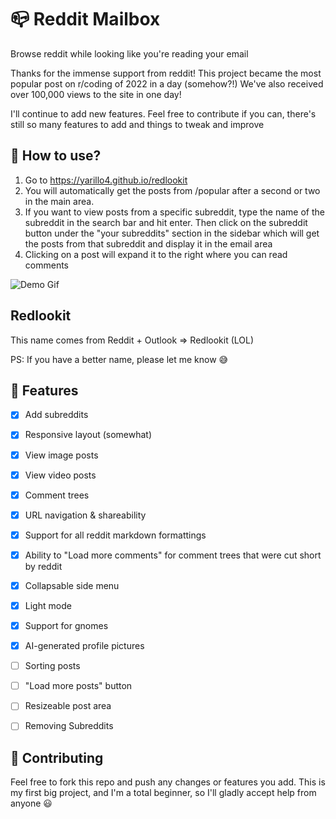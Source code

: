 # 📪 Reddit Mailbox
Browse reddit while looking like you're reading your email

Thanks for the immense support from reddit! This project became the most popular post on r/coding of 2022 in a day (somehow?!) We've also received over 100,000 views to the site in one day!

I'll continue to add new features. Feel free to contribute if you can, there's still so many features to add and things to tweak and improve

## 📌 How to use?
1. Go to https://yarillo4.github.io/redlookit
2. You will automatically get the posts from /popular after a second or two in the main area.
3. If you want to view posts from a specific subreddit, type the name of the subreddit in the search bar and hit enter. Then click on the subreddit button under the "your subreddits" section in the sidebar which will get the posts from that subreddit and display it in the email area
4. Clicking on a post will expand it to the right where you can read comments

![Demo Gif](https://github.com/one-loop/one-loop.github.io/blob/main/Assets/Outlook%20Demo.gif?raw=true)

## Redlookit

This name comes from Reddit + Outlook => Redlookit (LOL)

PS: If you have a better name, please let me know 😅

## 📕 Features
- [x] Add subreddits
- [x] Responsive layout (somewhat)
- [x] View image posts
- [x] View video posts
- [x] Comment trees
- [x] URL navigation & shareability
- [x] Support for all reddit markdown formattings
- [x] Ability to "Load more comments" for comment trees that were cut short by reddit
- [x] Collapsable side menu
- [x] Light mode
- [x] Support for gnomes
- [x] AI-generated profile pictures
- [ ] Sorting posts
- [ ] "Load more posts" button
- [ ] Resizeable post area
- [ ] Removing Subreddits


## 💙 Contributing
Feel free to fork this repo and push any changes or features you add. This is my first big project, and I'm a total beginner, so I'll gladly accept help from anyone 😃
